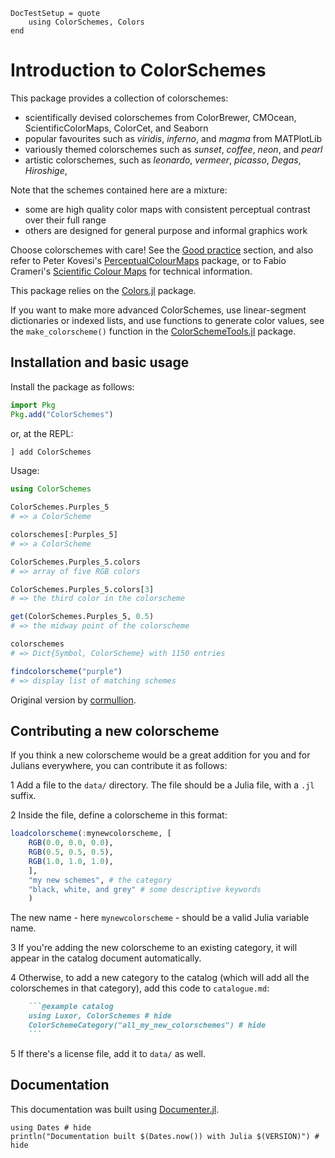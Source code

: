 ```@meta
DocTestSetup = quote
    using ColorSchemes, Colors
end
```

# Introduction to ColorSchemes
This package provides a collection of colorschemes:

- scientifically devised colorschemes from ColorBrewer, CMOcean, ScientificColorMaps, ColorCet, and Seaborn
- popular favourites such as _viridis_, _inferno_, and _magma_ from MATPlotLib
- variously themed colorschemes such as _sunset_, _coffee_, _neon_, and _pearl_
- artistic colorschemes, such as _leonardo_, _vermeer_, _picasso_, _Degas_, _Hiroshige_,  

Note that the schemes contained here are a mixture:

- some are high quality color maps with consistent perceptual contrast over their full range
- others are designed for general purpose and informal graphics work

Choose colorschemes with care! See the [Good practice](@ref) section, and also refer to Peter Kovesi's [PerceptualColourMaps](https://github.com/peterkovesi/PerceptualColourMaps.jl) package, or to Fabio Crameri's [Scientific Colour Maps](http://www.fabiocrameri.ch/colourmaps.php) for technical information.

This package relies on the [Colors.jl](https://github.com/JuliaGraphics/Colors.jl) package.

If you want to make more advanced ColorSchemes, use linear-segment dictionaries or indexed lists, and use functions to generate color values, see the `make_colorscheme()` function in the [ColorSchemeTools.jl](https://github.com/JuliaGraphics/ColorSchemeTools.jl) package.

## Installation and basic usage

Install the package as follows:

```julia
import Pkg
Pkg.add("ColorSchemes")
```

or, at the REPL:

```julia
] add ColorSchemes
```

Usage:

```julia
using ColorSchemes

ColorSchemes.Purples_5 
# => a ColorScheme 

colorschemes[:Purples_5]
# => a ColorScheme 

ColorSchemes.Purples_5.colors
# => array of five RGB colors

ColorSchemes.Purples_5.colors[3]
# => the third color in the colorscheme

get(ColorSchemes.Purples_5, 0.5)
# => the midway point of the colorscheme 

colorschemes
# => Dict{Symbol, ColorScheme} with 1150 entries

findcolorscheme("purple")
# => display list of matching schemes
```

Original version by [cormullion](https://github.com/cormullion).

## Contributing a new colorscheme

If you think a new colorscheme would be a great addition for you and for Julians everywhere, you can contribute it as follows:

1 Add a file to the `data/` directory. The file should be a Julia file, with a `.jl` suffix.

2 Inside the file, define a colorscheme in this format:

```julia
loadcolorscheme(:mynewcolorscheme, [
    RGB(0.0, 0.0, 0.0),
    RGB(0.5, 0.5, 0.5),
    RGB(1.0, 1.0, 1.0),
    ], 
    "my new schemes", # the category
    "black, white, and grey" # some descriptive keywords
    )
```

The new name - here `mynewcolorscheme` - should be a valid Julia variable name.

3 If you're adding the new colorscheme to an existing category, it will appear in the catalog document automatically.

4 Otherwise, to add a new category to the catalog (which will add all the colorschemes in that category), add this code to `catalogue.md`:

```markdown
    ```@example catalog
    using Luxor, ColorSchemes # hide
    ColorSchemeCategory("all_my_new_colorschemes") # hide
    ```
```

5 If there's a license file, add it to `data/` as well.

## Documentation

This documentation was built using [Documenter.jl](https://github.com/JuliaDocs).

```@example
using Dates # hide
println("Documentation built $(Dates.now()) with Julia $(VERSION)") # hide
```
